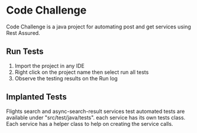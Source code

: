 # Code Challenge

Code Challenge is a java project for automating post and get services using Rest Assured.

## Run Tests

1. Import the project in any IDE
2. Right click on the project name then select run all tests
3. Observe the testing results on the Run log 

## Implanted Tests 

Flights search and async-search-result services test automated tests are available under "src/test/java/tests". each service has its own tests class.
Each service has a helper class to help on creating the service calls.
